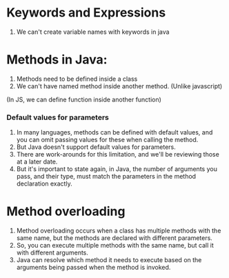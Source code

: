 # Keywords and Expressions

1. We can't create variable names with keywords in java

# Methods in Java:

1. Methods need to be defined inside a class
2. We can't have named method inside another method. (Unlike javascript)

(In JS, we can define function inside another function)

### Default values for parameters

1. In many languages, methods can be defined with default values, and you can omit passing values for these when calling the method.
2. But Java doesn't support default values for parameters.
3. There are work-arounds for this limitation, and we'll be reviewing those at a later date.
4. But it's important to state again, in Java, the number of arguments you pass, and their type, must match the parameters in the method declaration exactly.

# Method overloading

1. Method overloading occurs when a class has multiple methods with the same name, but the methods are declared with different parameters.
2. So, you can execute multiple methods with the same name, but call it with different arguments.
3. Java can resolve which method it needs to execute based on the arguments being passed when the method is invoked.
